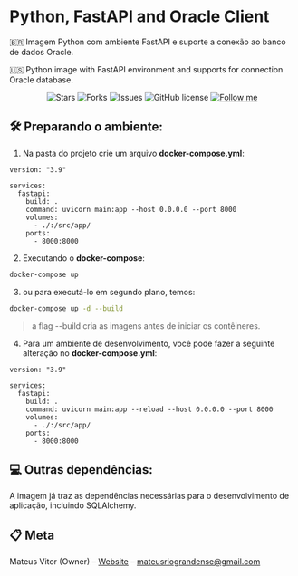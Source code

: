 # Python, FastAPI and Oracle Client

🇧🇷 Imagem Python com ambiente FastAPI e suporte a conexão ao banco de dados Oracle.

🇺🇸 Python image with FastAPI environment and supports for connection Oracle database.

<p align="center">   
   <img alt="Stars" src="https://img.shields.io/github/stars/vittorduartte/fastapi-oracle?color=E34447&label=STARS&logo=3C424B&logoColor=3C424B&style=for-the-badge&labelColor=222222" />

   <img alt="Forks" src="https://img.shields.io/github/forks/vittorduartte/fastapi-oracle?color=E34447&label=FORKS&logo=3C424B&logoColor=3C424B&style=for-the-badge&labelColor=222222" />

   <img alt="Issues" src="https://img.shields.io/github/issues/vittorduartte/fastapi-oracle?color=E34447&label=ISSUES&logo=3C424B&logoColor=3C424B&style=for-the-badge&labelColor=222222" />

   <img alt="GitHub license" src="https://img.shields.io/github/license/vittorduartte/fastapi-oracle?color=E34447&label=LICENSE&logo=3C424B&logoColor=3C424B&style=for-the-badge&labelColor=222222" />

   <a href="https://github.com/vittorduartte">
    <img alt="Follow me" src="https://img.shields.io/static/v1?label=Follow&message=vittorduartte&style=for-the-badge&color=E34447&labelColor=222222" />
   </a>
</p>

## 🛠 Preparando o ambiente:

1. Na pasta do projeto crie um arquivo **docker-compose.yml**:

```docker-compose
version: "3.9"

services:
  fastapi:
    build: .
    command: uvicorn main:app --host 0.0.0.0 --port 8000
    volumes:
      - ./:/src/app/
    ports:
      - 8000:8000
```

2. Executando o **docker-compose**:

```sh
docker-compose up
```

3. ou para executá-lo em segundo plano, temos:

```sh
docker-compose up -d --build
```

> a flag --build cria as imagens antes de iniciar os contêineres.

4. Para um ambiente de desenvolvimento, você pode fazer a seguinte alteração no **docker-compose.yml**:

```docker-compose
version: "3.9"

services:
  fastapi:
    build: .
    command: uvicorn main:app --reload --host 0.0.0.0 --port 8000
    volumes:
      - ./:/src/app/
    ports:
      - 8000:8000
```

## 💻 Outras dependências:

A imagem já traz as dependências necessárias para o desenvolvimento de aplicação, incluindo SQLAlchemy.

## 📋 Meta

Mateus Vitor (Owner) – [Website](https://vittorduartte.github.io/) – mateusriograndense@gmail.com

